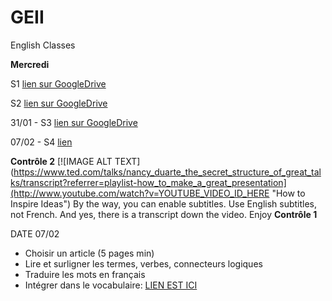# GEII

English Classes

**Mercredi**



   S1 [lien sur GoogleDrive](https://docs.google.com/document/d/1DNGImzLd0KyfEXkSSt1o9-F4XaoxQZiwb-JGo-A5hxI/edit?usp=sharing)

   S2 [lien sur GoogleDrive](https://docs.google.com/document/d/1Bk077XFiKNNUmLh8a0A5v87A5UKaDOHobbIqwz29NrM/edit?usp=sharing)

   31/01 - S3 [lien sur GoogleDrive](https://docs.google.com/document/d/1H6IDR6RgBKobh9d9QsIs5sOgY_sRYc8DuZ5MGVJpd2U/edit?usp=sharing)
   
   07/02 - S4 [lien](https://docs.google.com/document/d/1Q1WQ5FjQjkB28-aJl8iEvVhmeSUYpKRbstLF0hnzZ-E/edit?usp=sharing)
   
   **Contrôle 2**
   [![IMAGE ALT TEXT](https://www.ted.com/talks/nancy_duarte_the_secret_structure_of_great_talks/transcript?referrer=playlist-how_to_make_a_great_presentation](http://www.youtube.com/watch?v=YOUTUBE_VIDEO_ID_HERE "How to Inspire Ideas") By the way, you can enable subtitles. Use English subtitles, not French. And yes, there is a transcript down the video.
Enjoy
**Contrôle 1**

DATE 07/02

- Choisir un article (5 pages min)
- Lire et surligner les termes, verbes, connecteurs logiques
- Traduire les mots en français
- Intégrer dans le vocabulaire: [LIEN EST ICI](https://docs.google.com/document/d/1abxNHFOYnlsrFzTnUz_tfmXOf0LxCwbWLTf7QcseagA/edit?usp=sharing)














